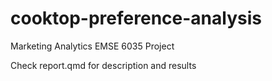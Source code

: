 # cooktop-preference-analysis
Marketing Analytics EMSE 6035 Project

Check report.qmd for description and results
